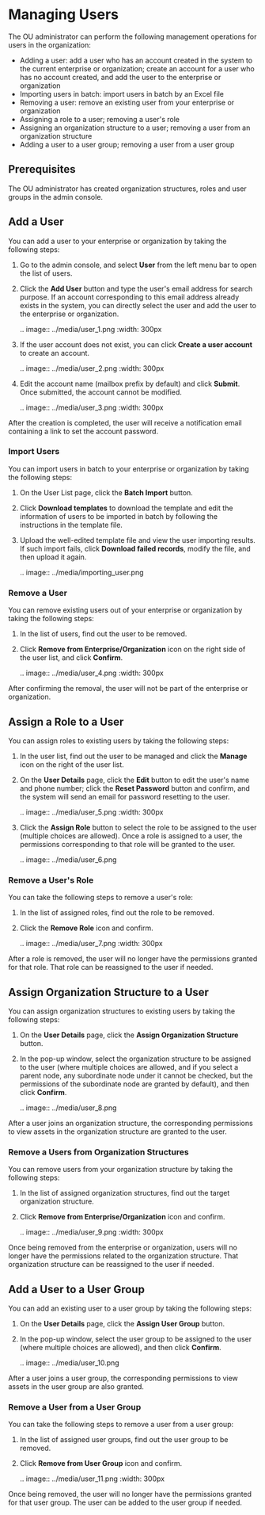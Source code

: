 # Managing Users

The OU administrator can perform the following management operations for users in the organization:

- Adding a user: add a user who has an account created in the system to the current enterprise or organization; create an account for a user who has no account created, and add the user to the enterprise or organization
- Importing users in batch: import users in batch by an Excel file
- Removing a user: remove an existing user from your enterprise or organization
- Assigning a role to a user; removing a user's role
- Assigning an organization structure to a user; removing a user from an organization structure
- Adding a user to a user group; removing a user from a user group

## Prerequisites

The OU administrator has created organization structures, roles and user groups in the admin console.

## Add a User

You can add a user to your enterprise or organization by taking the following steps:

1. Go to the admin console, and select **User** from the left menu bar to open the list of users.

2. Click the **Add User** button and type the user's email address for search purpose. If an account corresponding to this email address already exists in the system, you can directly select the user and add the user to the enterprise or organization.

   .. image:: ../media/user_1.png
      :width: 300px

3. If the user account does not exist, you can click **Create a user account** to create an account.

   .. image:: ../media/user_2.png
      :width: 300px

4. Edit the account name (mailbox prefix by default) and click **Submit**. Once submitted, the account cannot be modified.

   .. image:: ../media/user_3.png
      :width: 300px

After the creation is completed, the user will receive a notification email containing a link to set the account password.

### Import Users

You can import users in batch to your enterprise or organization by taking the following steps:

1. On the User List page, click the **Batch Import** button.

2. Click **Download templates** to download the template and edit the information of users to be imported in batch by following the instructions in the template file.

3. Upload the well-edited template file and view the user importing results. If such import fails, click **Download failed records**, modify the file, and then upload it again.

   .. image:: ../media/importing_user.png

### Remove a User

You can remove existing users out of your enterprise or organization by taking the following steps:

1. In the list of users, find out the user to be removed.

2. Click **Remove from Enterprise/Organization** icon on the right side of the user list, and click **Confirm**.

   .. image:: ../media/user_4.png
      :width: 300px

After confirming the removal, the user will not be part of the enterprise or organization.

## Assign a Role to a User

You can assign roles to existing users by taking the following steps:

1. In the user list, find out the user to be managed and click the **Manage** icon on the right of the user list.

2. On the **User Details** page, click the **Edit** button to edit the user's name and phone number; click the **Reset Password** button and confirm, and the system will send an email for password resetting to the user.

   .. image:: ../media/user_5.png
      :width: 300px

3. Click the **Assign Role** button to select the role to be assigned to the user (multiple choices are allowed). Once a role is assigned to a user, the permissions corresponding to that role will be granted to the user.

   .. image:: ../media/user_6.png

### Remove a User's Role

You can take the following steps to remove a user's role:

1. In the list of assigned roles, find out the role to be removed.

2. Click the **Remove Role** icon and confirm.

   .. image:: ../media/user_7.png
      :width: 300px

After a role is removed, the user will no longer have the permissions granted for that role. That role can be reassigned to the user if needed.

## Assign Organization Structure to a User

You can assign organization structures to existing users by taking the following steps:

1. On the **User Details** page, click the **Assign Organization Structure** button.

2. In the pop-up window, select the organization structure to be assigned to the user (where multiple choices are allowed, and if you select a parent node, any subordinate node under it cannot be checked, but the permissions of the subordinate node are granted by default), and then click **Confirm**.

   .. image:: ../media/user_8.png

After a user joins an organization structure, the corresponding permissions to view assets in the organization structure are granted to the user.

### Remove a Users from Organization Structures

You can remove users from your organization structure by taking the following steps:

1. In the list of assigned organization structures, find out the target organization structure.

2. Click **Remove from Enterprise/Organization** icon and confirm.

   .. image:: ../media/user_9.png
      :width: 300px

Once being removed from the enterprise or organization, users will no longer have the permissions related to the organization structure. That organization structure can be reassigned to the user if needed.

## Add a User to a User Group

You can add an existing user to a user group by taking the following steps:

1. On the **User Details** page, click the **Assign User Group** button.

2. In the pop-up window, select the user group to be assigned to the user (where multiple choices are allowed), and then click **Confirm**.

   .. image:: ../media/user_10.png

After a user joins a user group, the corresponding permissions to view assets in the user group are also granted.

### Remove a User from a User Group

You can take the following steps to remove a user from a user group:

1. In the list of assigned user groups, find out the user group to be removed.

2. Click **Remove from User Group** icon and confirm.

   .. image:: ../media/user_11.png
      :width: 300px

Once being removed, the user will no longer have the permissions granted for that user group. The user can be added to the user group if needed.
